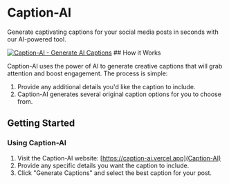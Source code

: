 # Caption-AI

Generate captivating captions for your social media posts in seconds with our AI-powered tool.

[![Caption-AI - Generate AI Captions](./thumbnail.png)]() ## How it Works

Caption-AI uses the power of AI to generate creative captions that will grab attention and boost engagement. The process is simple:

1. Provide any additional details you'd like the caption to include.
2. Caption-AI generates several original caption options for you to choose from.

## Getting Started

### Using Caption-AI

1. Visit the Caption-AI website: [https://caption-ai.vercel.app](Caption-AI)
2. Provide any specific details you want the caption to include.
3. Click "Generate Captions" and select the best caption for your post.
